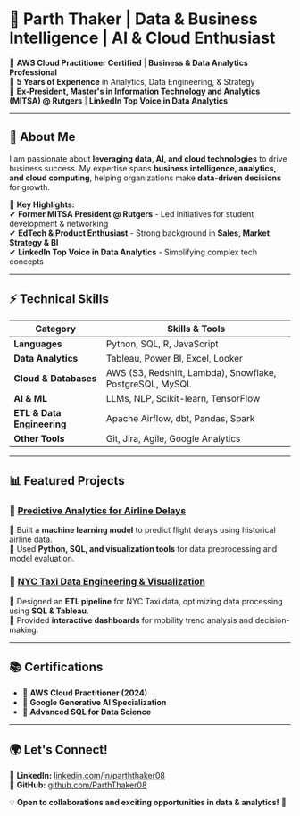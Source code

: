 # 🚀 Parth Thaker | Data & Business Intelligence | AI & Cloud Enthusiast  

 

🔹 **AWS Cloud Practitioner Certified** | **Business & Data Analytics Professional**  
🔹 **5 Years of Experience** in Analytics, Data Engineering, & Strategy  
🔹 **Ex-President, Master's in Information Technology and Analytics (MITSA) @ Rutgers** | **LinkedIn Top Voice in Data Analytics**  

---

## 📌 About Me  
I am passionate about **leveraging data, AI, and cloud technologies** to drive business success. My expertise spans **business intelligence, analytics, and cloud computing**, helping organizations make **data-driven decisions** for growth.  

🌟 **Key Highlights:**  
✔ **Former MITSA President @ Rutgers** - Led initiatives for student development & networking  
✔ **EdTech & Product Enthusiast** - Strong background in **Sales, Market Strategy & BI**  
✔ **LinkedIn Top Voice in Data Analytics** - Simplifying complex tech concepts  

---

## ⚡ Technical Skills  

| **Category** | **Skills & Tools** |
|-------------|-------------------|
| **Languages** | Python, SQL, R, JavaScript |
| **Data Analytics** | Tableau, Power BI, Excel, Looker |
| **Cloud & Databases** | AWS (S3, Redshift, Lambda), Snowflake, PostgreSQL, MySQL |
| **AI & ML** | LLMs, NLP, Scikit-learn, TensorFlow |
| **ETL & Data Engineering** | Apache Airflow, dbt, Pandas, Spark |
| **Other Tools** | Git, Jira, Agile, Google Analytics |

---

## 📊 Featured Projects  

### 🔹 [Predictive Analytics for Airline Delays](#)  
📌 Built a **machine learning model** to predict flight delays using historical airline data.  
📌 Used **Python, SQL, and visualization tools** for data preprocessing and model evaluation.  

### 🔹 [NYC Taxi Data Engineering & Visualization](#)  
📌 Designed an **ETL pipeline** for NYC Taxi data, optimizing data processing using **SQL & Tableau**.  
📌 Provided **interactive dashboards** for mobility trend analysis and decision-making.  

---

## 📚 Certifications  

- 📜 **AWS Cloud Practitioner (2024)**  
- 📜 **Google Generative AI Specialization**  
- 📜 **Advanced SQL for Data Science**  

---

## 🌍 Let's Connect!  

📌 **LinkedIn:** [linkedin.com/in/parththaker08](https://www.linkedin.com/in/parththaker08)  
📌 **GitHub:** [github.com/ParthThaker08](https://github.com/ParthThaker08)  

💡 **Open to collaborations and exciting opportunities in data & analytics!** 🚀  


